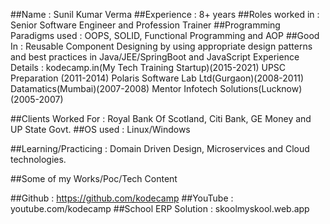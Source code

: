 ##Name                           : Sunil Kumar Verma
##Experience                     : 8+ years
##Roles worked in                : Senior Software Engineer and Profession Trainer
##Programming Paradigms used     : OOPS, SOLID, Functional Programming and AOP
##Good In                        : Reusable Component Designing by using appropriate design patterns and
                                 best practices in Java/JEE/SpringBoot and JavaScript
Experience Details             :
                                 kodecamp.in(My Tech Training Startup)(2015-2021)
                                 UPSC Preparation (2011-2014)
                                 Polaris Software Lab Ltd(Gurgaon)(2008-2011)
                                 Datamatics(Mumbai)(2007-2008)
                                 Mentor Infotech Solutions(Lucknow)(2005-2007)


##Clients Worked For             : Royal Bank Of Scotland, Citi Bank, GE Money and UP State Govt.
##OS used                        : Linux/Windows

##Learning/Practicing            : Domain Driven Design, Microservices and Cloud technologies.

##Some of my Works/Poc/Tech Content

##Github              : https://github.com/kodecamp
##YouTube             : youtube.com/kodecamp
##School ERP Solution : skoolmyskool.web.app

